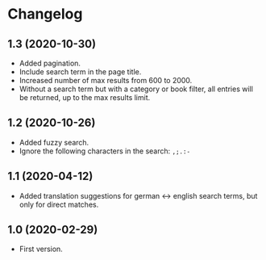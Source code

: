 # Changelog

## 1.3 (2020-10-30)

* Added pagination.
* Include search term in the page title.
* Increased number of max results from 600 to 2000.
* Without a search term but with a category or book filter, all entries will be returned, up to the max results limit.

## 1.2 (2020-10-26)

* Added fuzzy search.
* Ignore the following characters in the search: `,;.:-`

## 1.1 (2020-04-12)

* Added translation suggestions for german <-> english search terms, but only for direct matches.

## 1.0 (2020-02-29)

* First version.

